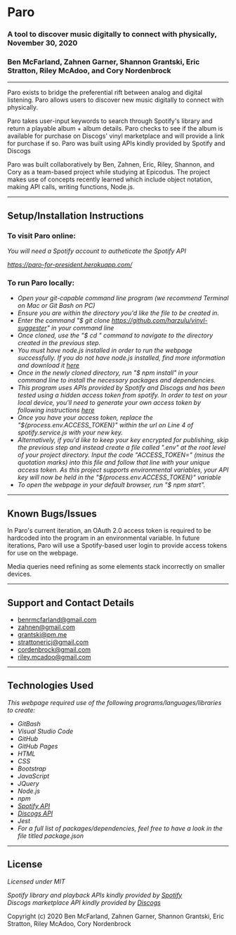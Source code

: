 # **Paro**
### A tool to discover music digitally to connect with physically, November 30, 2020

### Ben McFarland, Zahnen Garner, Shannon Grantski, Eric Stratton, Riley McAdoo, and Cory Nordenbrock

---  

Paro exists to bridge the preferential rift between analog and digital listening. Paro allows users to discover new music digitally to connect with physically.

Paro takes user-input keywords to search through Spotify's library and return a playable album + album details. Paro checks to see if the album is available for purchase on Discogs' vinyl marketplace and will provide a link for purchase if so. Paro was built using APIs kindly provided by Spotify and Discogs

Paro was built collaboratively by Ben, Zahnen, Eric, Riley, Shannon, and Cory as a team-based project while studying at Epicodus. The project makes use of concepts recently learned which include object notation, making API calls, writing functions, Node.js.  

---  

## Setup/Installation Instructions

### To visit Paro online:

*_You will need a Spotify account to autheticate the Spotify API_*

*_https://paro-for-president.herokuapp.com/_*

### To run Paro locally:

* _Open your git-capable command line program (we recommend Terminal on Mac or Git Bash on PC)_
* _Ensure you are within the directory you'd like the file to be created in._
* _Enter the command "$ git clone https://github.com/harzulu/vinyl-suggester" in your command line_
* _Once cloned, use the "$ cd " command to navigate to the directory created in the previous step._
* _You must have node.js installed in order to run the webpage successfully. If you do not have node.js installed, find more information and download it [here](https://nodejs.org/en/download/)_
* _Once in the newly cloned directory, run "$ npm install" in your command line to install the necessary packages and dependencies._
* _This program uses APIs provided by Spotify and Discogs and has been tested using a hidden access token from spotify. In order to test on your local device, you'll need to generate your own access token by following instructions [here](https://developer.spotify.com/documentation/web-api/)_
* _Once you have your access token, replace the "${process.env.ACCESS_TOKEN}" within the url on Line 4 of spotify.service.js with your new key._
* _Alternatively, if you'd like to keep your key encrypted for publishing, skip the previous step and instead create a file called ".env" at the root level of your project directory. Input the code "ACCESS_TOKEN=" (minus the quotation marks) into this file and follow that line with your unique access token. As this project supports environmental variables, your API key will now be held in the "${process.env.ACCESS_TOKEN}" variable_
* _To open the webpage in your default browser, run "$ npm start"._

---  

## Known Bugs/Issues

In Paro's current iteration, an OAuth 2.0 access token is required to be hardcoded into the program in an environmental variable. In future iterations, Paro will use a Spotify-based user login to provide access tokens for use on the webpage.

Media queries need refining as some elements stack incorrectly on smaller devices.



---  


## Support and Contact Details

* benrmcfarland@gmail.com
* zahnen@gmail.com
* grantski@pm.me
* strattonericj@gmail.com
* cordenbrock@gmail.com
* riley.mcadoo@gmail.com

---  

## Technologies Used

_This webpage required use of the following programs/languages/libraries to create:_
* _GitBash_
* _Visual Studio Code_
* _GitHub_
* _GitHub Pages_
* _HTML_
* _CSS_
* _Bootstrap_
* _JavaScript_
* _JQuery_
* _Node.js_
* _npm_
* _[Spotify API](https://developer.spotify.com/documentation/web-api/)_
* _[Discogs API](https://www.discogs.com/developers/)_
* _Jest_
* _For a full list of packages/dependencies, feel free to have a look in the file titled package.json_

---  

## License

*Licensed under MIT*

*Spotify library and playback APIs kindly provided by [Spotify](https://developer.spotify.com/documentation/web-api/)*  
*Discogs marketplace API kindly provided by [Discogs](https://www.discogs.com/developers/)*  

Copyright (c) 2020 Ben McFarland, Zahnen Garner, Shannon Grantski, Eric Stratton, Riley McAdoo, Cory Nordenbrock

